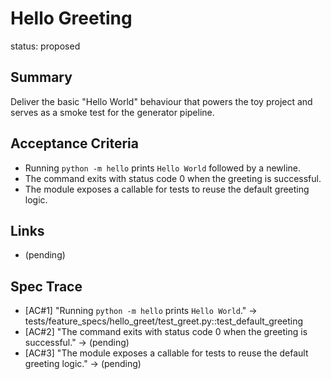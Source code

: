 # Hello Greeting

status: proposed

## Summary

Deliver the basic "Hello World" behaviour that powers the toy project and serves as a smoke test for the generator pipeline.

## Acceptance Criteria

- Running `python -m hello` prints `Hello World` followed by a newline.
- The command exits with status code 0 when the greeting is successful.
- The module exposes a callable for tests to reuse the default greeting logic.

## Links

- (pending)

## Spec Trace

- [AC#1] "Running `python -m hello` prints `Hello World`."
  -> tests/feature_specs/hello_greet/test_greet.py::test_default_greeting
- [AC#2] "The command exits with status code 0 when the greeting is successful."
  -> (pending)
- [AC#3] "The module exposes a callable for tests to reuse the default greeting logic."
  -> (pending)
